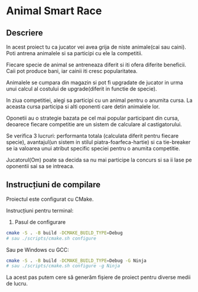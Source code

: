 # Animal Smart Race

## Descriere

In acest proiect tu ca jucator vei avea grija de niste animale(cai sau caini). Poti antrena animalele si sa participi cu ele la competitii.

Fiecare specie de animal se antreneaza diferit si iti ofera diferite beneficii. Caii pot produce bani, iar cainii iti cresc popularitatea.

Animalele se cumpara din magazin si pot fi upgradate de jucator in urma unui calcul al costului de upgrade(diferit in functie de specie).

In ziua competitiei, alegi sa participi cu un animal pentru o anumita cursa. La aceasta cursa participa si alti oponenti care detin animalele lor.

Oponetii au o strategie bazata pe cel mai popular participant din cursa, deoarece fiecare competitie are un sistem de calculare al castigatorului.

Se verifica 3 lucruri: performanta totala (calculata diferit pentru fiecare specie), avantajul(un sistem in stilul piatra-foarfeca-hartie) si ca tie-breaker se ia valoarea unui atribut specific speciei pentru o anumita competitie.

Jucatorul(Om) poate sa decida sa nu mai participe la concurs si sa ii lase pe oponentii sai sa se intreaca.


## Instrucțiuni de compilare

Proiectul este configurat cu CMake.

Instrucțiuni pentru terminal:

1. Pasul de configurare
```sh
cmake -S . -B build -DCMAKE_BUILD_TYPE=Debug
# sau ./scripts/cmake.sh configure
```

Sau pe Windows cu GCC:
```sh
cmake -S . -B build -DCMAKE_BUILD_TYPE=Debug -G Ninja
# sau ./scripts/cmake.sh configure -g Ninja
```

La acest pas putem cere să generăm fișiere de proiect pentru diverse medii de lucru.


